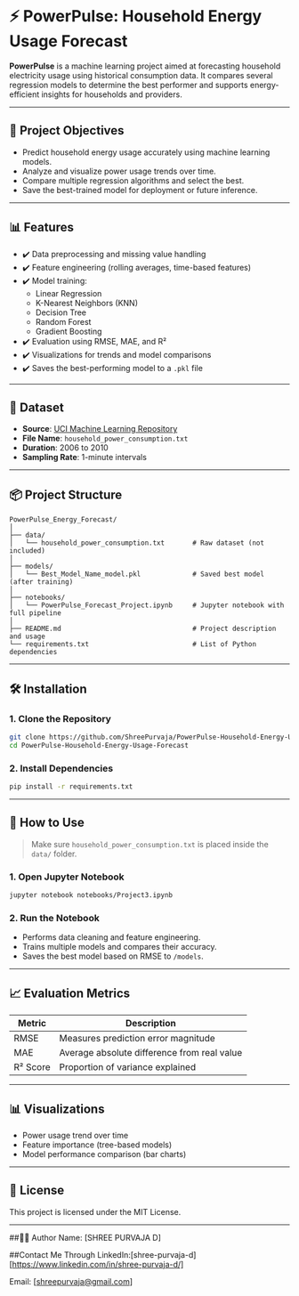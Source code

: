 
# ⚡ PowerPulse: Household Energy Usage Forecast

**PowerPulse** is a machine learning project aimed at forecasting household electricity usage using historical consumption data. It compares several regression models to determine the best performer and supports energy-efficient insights for households and providers.

---

## 🚀 Project Objectives

- Predict household energy usage accurately using machine learning models.
- Analyze and visualize power usage trends over time.
- Compare multiple regression algorithms and select the best.
- Save the best-trained model for deployment or future inference.

---

## 📊 Features

- ✔️ Data preprocessing and missing value handling
- ✔️ Feature engineering (rolling averages, time-based features)
- ✔️ Model training:
  - Linear Regression
  - K-Nearest Neighbors (KNN)
  - Decision Tree
  - Random Forest
  - Gradient Boosting
- ✔️ Evaluation using RMSE, MAE, and R²
- ✔️ Visualizations for trends and model comparisons
- ✔️ Saves the best-performing model to a `.pkl` file

---

## 📁 Dataset

- **Source**: [UCI Machine Learning Repository](https://archive.ics.uci.edu/ml/datasets/individual+household+electric+power+consumption)
- **File Name**: `household_power_consumption.txt`
- **Duration**: 2006 to 2010
- **Sampling Rate**: 1-minute intervals

---

## 📦 Project Structure

```
PowerPulse_Energy_Forecast/
│
├── data/
│   └── household_power_consumption.txt       # Raw dataset (not included)
│
├── models/
│   └── Best_Model_Name_model.pkl             # Saved best model (after training)
│
├── notebooks/
│   └── PowerPulse_Forecast_Project.ipynb     # Jupyter notebook with full pipeline
│
├── README.md                                 # Project description and usage
└── requirements.txt                          # List of Python dependencies
```

---

## 🛠 Installation

### 1. Clone the Repository

```bash
git clone https://github.com/ShreePurvaja/PowerPulse-Household-Energy-Usage-Forecast.git
cd PowerPulse-Household-Energy-Usage-Forecast
```

### 2. Install Dependencies

```bash
pip install -r requirements.txt
```

---

## 🧠 How to Use

> Make sure `household_power_consumption.txt` is placed inside the `data/` folder.

### 1. Open Jupyter Notebook

```bash
jupyter notebook notebooks/Project3.ipynb
```

### 2. Run the Notebook
- Performs data cleaning and feature engineering.
- Trains multiple models and compares their accuracy.
- Saves the best model based on RMSE to `/models`.

---

## 📈 Evaluation Metrics

| Metric        | Description                                  |
|---------------|----------------------------------------------|
| RMSE          | Measures prediction error magnitude          |
| MAE           | Average absolute difference from real value  |
| R² Score      | Proportion of variance explained             |

---

## 📊 Visualizations

- Power usage trend over time
- Feature importance (tree-based models)
- Model performance comparison (bar charts)

---

## 📄 License

This project is licensed under the MIT License.

---

##👨‍💻 Author
  Name: [SHREE PURVAJA D]

##Contact Me Through
  LinkedIn:[shree-purvaja-d][https://www.linkedin.com/in/shree-purvaja-d/]

  Email: [shreepurvaja@gmail.com]



